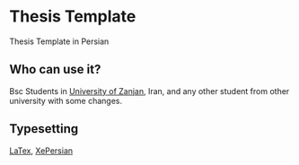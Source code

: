 # Thesis Template
Thesis Template in Persian

## Who can use it?
Bsc Students in [University of Zanjan](https://www.znu.ac.ir), Iran, and any other student from other university with some changes.

## Typesetting
[LaTex](https://www.latex-project.org/), [XePersian](https://www.ctan.org/pkg/xepersian?lang=en)
